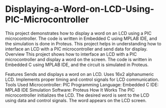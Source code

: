 # Displaying-a-Word-on-LCD-Using-PIC-Microcontroller
This project demonstrates how to display a word on an LCD using a PIC microcontroller. The code is written in Embedded C using MPLAB IDE, and the simulation is done in Proteus. This project helps in understanding how to interface an LCD with a PIC microcontroller and send data for display.
Overview
This project shows how to interface an LCD with a PIC microcontroller and display a word on the screen. The code is written in Embedded C using MPLAB IDE, and the circuit is simulated in Proteus.

Features
Sends and displays a word on an LCD.
Uses 16x2 alphanumeric LCD.
Implements proper timing and control signals for LCD communication.
Tools Used
Microcontroller: PIC
Programming Language: Embedded C
IDE: MPLAB IDE
Simulation Software: Proteus
How It Works
The PIC microcontroller initializes the LCD.
The desired word is sent to the LCD using data and control signals.
The word appears on the LCD screen.
